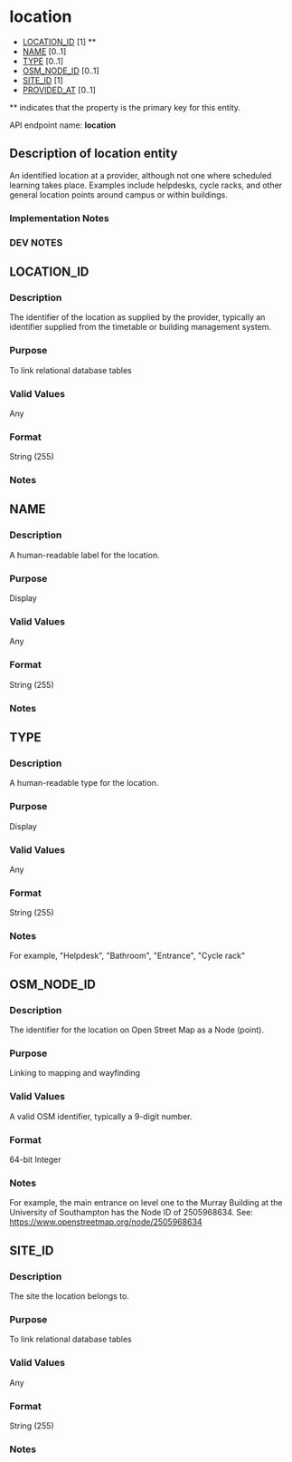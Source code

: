 # location
* [LOCATION_ID](#location_id) [1] **
* [NAME](#name) [0..1]
* [TYPE](#type) [0..1]
* [OSM_NODE_ID](#osm_node_id) [0..1]
* [SITE_ID](#site_id) [1]
* [PROVIDED_AT](https://github.com/jiscdev/analytics-udd/blob/master/udd/assessment_instance.md#provided_at) [0..1]

\** indicates that the property is the primary key for this entity.

API endpoint name: **location**


## Description of location entity
An identified location at a provider, although not one where scheduled learning takes place. Examples include helpdesks, cycle racks, 
and other general location points around campus or within buildings. 

### Implementation Notes

### DEV NOTES

## LOCATION_ID
### Description
The identifier of the location as supplied by the provider, typically an identifier supplied from the 
timetable or building management system.

### Purpose
To link relational database tables

### Valid Values
Any

### Format
String (255)

### Notes

## NAME
### Description
A human-readable label for the location.

### Purpose
Display

### Valid Values
Any

### Format
String (255)

### Notes

## TYPE
### Description
A human-readable type for the location.

### Purpose
Display

### Valid Values
Any

### Format
String (255)

### Notes
For example, "Helpdesk", "Bathroom", "Entrance", "Cycle rack"

## OSM_NODE_ID
### Description
The identifier for the location on Open Street Map as a Node (point).

### Purpose
Linking to mapping and wayfinding

### Valid Values
A valid OSM identifier, typically a 9-digit number.

### Format
64-bit Integer

### Notes
For example, the main entrance on level one to the Murray Building at the University of Southampton has the Node ID of 2505968634. 
See: https://www.openstreetmap.org/node/2505968634

## SITE_ID
### Description
The site the location belongs to.

### Purpose
To link relational database tables

### Valid Values
Any

### Format
String (255)

### Notes

